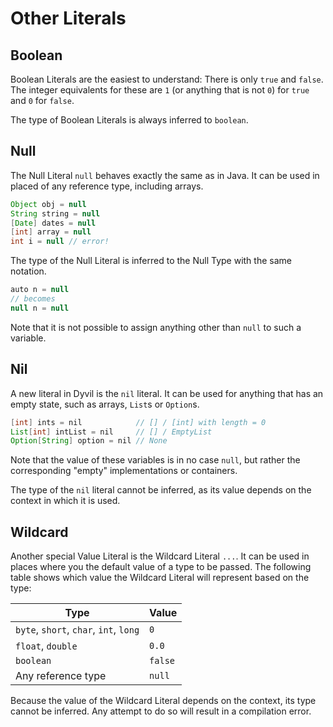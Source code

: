 # Other Literals

## Boolean

Boolean Literals are the easiest to understand: There is only `true` and `false`. The integer equivalents for these are `1` (or anything that is not `0`) for `true` and `0` for `false`.

The type of Boolean Literals is always inferred to `boolean`.

## Null

The Null Literal `null` behaves exactly the same as in Java. It can be used in placed of any reference type, including arrays.

```java
Object obj = null
String string = null
[Date] dates = null
[int] array = null
int i = null // error!
```

The type of the Null Literal is inferred to the Null Type with the same notation.

```java
auto n = null
// becomes
null n = null
```

Note that it is not possible to assign anything other than `null` to such a variable.

## Nil

A new literal in Dyvil is the `nil` literal. It can be used for anything that has an empty state, such as arrays, `List`s or `Option`s.

```java
[int] ints = nil            // [] / [int] with length = 0
List[int] intList = nil     // [] / EmptyList
Option[String] option = nil // None
```

Note that the value of these variables is in no case `null`, but rather the corresponding "empty" implementations or containers.

The type of the `nil` literal cannot be inferred, as its value depends on the context in which it is used.

## Wildcard

Another special Value Literal is the Wildcard Literal `...`. It can be used in places where you the default value of a type to be passed. The following table shows which value the Wildcard Literal will represent based on the type:

| Type                                   | Value   |
| -------------------------------------- | ------- |
| `byte`, `short`, `char`, `int`, `long` | `0`     |
| `float`, `double`                      | `0.0`   |
| `boolean`                              | `false` |
| Any reference type                     | `null`  |

Because the value of the Wildcard Literal depends on the context, its type cannot be inferred. Any attempt to do so will result in a compilation error.